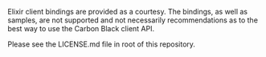 

Elixir client bindings are provided as a courtesy.  The bindings, as well as samples, are not supported and not necessarily recommendations as to the best way to use the Carbon Black client API.

Please see the LICENSE.md file in root of this repository.
